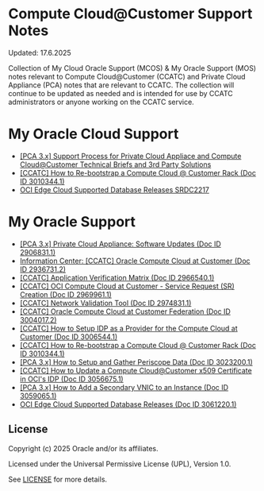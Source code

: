 # Compute Cloud@Customer Support Notes 

Updated: 17.6.2025

Collection of My Cloud Oracle Support (MCOS) & My Oracle Support (MOS) notes relevant to Compute Cloud@Customer (CCATC) and Private Cloud Appliance (PCA) notes that are relevant to CCATC. The collection will continue to be updated as needed and is intended for use by CCATC administrators or anyone working on the CCATC service.

# My Oracle Cloud Support

- [[PCA 3.x] Support Process for Private Cloud Appliace and Compute Cloud@Customer Technical Briefs and 3rd Party Solutions](https://support.oracle.com/ic/builder/rt/customer_portal/live/webApps/customer-portal/?kmExternalId=KB159007)
- [[CCATC] How to Re-bootstrap a Compute Cloud @ Customer Rack (Doc ID 3010344.1)](https://support.oracle.com/ic/builder/rt/customer_portal/live/webApps/customer-portal/?anchorId=&documentId=KB161124)
- [OCI Edge Cloud Supported Database Releases SRDC2217](https://support.oracle.com/ic/builder/rt/customer_portal/live/webApps/customer-portal/?anchorId=&documentId=SRDC2217&page=sptemplate&sptemplate=km-article)

# My Oracle Support

- [[PCA 3.x] Private Cloud Appliance: Software Updates (Doc ID 2906831.1)](https://support.oracle.com/epmos/faces/DocumentDisplay?id=2906831.1)
- [Information Center: [CCATC] Oracle Compute Cloud at Customer (Doc ID 2936731.2)](https://support.oracle.com/epmos/faces/DocumentDisplay?id=2966540.1)
- [[CCATC] Application Verification Matrix (Doc ID 2966540.1)](https://support.oracle.com/epmos/faces/DocumentDisplay?id=2966540.1)
- [[CCATC] OCI Compute Cloud at Customer - Service Request (SR) Creation (Doc ID 2969961.1)](https://support.oracle.com/epmos/faces/DocumentDisplay?id=2969961.1)
- [[CCATC] Network Validation Tool (Doc ID 2974831.1)](https://support.oracle.com/epmos/faces/DocumentDisplay?id=2974831.1)
- [[CCATC] Oracle Compute Cloud at Customer Federation (Doc ID 3004017.2)](https://support.oracle.com/epmos/faces/DocumentDisplay?id=3004017.2)
- [[CCATC] How to Setup IDP as a Provider for the Compute Cloud at Customer (Doc ID 3006544.1)](https://support.oracle.com/epmos/faces/DocumentDisplay?id=3006544.1)
- [[CCATC] How to Re-bootstrap a Compute Cloud @ Customer Rack (Doc ID 3010344.1)](https://support.oracle.com/epmos/faces/DocumentDisplay?id=3010344.1)
- [[PCA 3.x] How to Setup and Gather Periscope Data (Doc ID 3023200.1)](https://support.oracle.com/epmos/faces/DocumentDisplay?id=3023200.1)
- [[CCATC] How to Update a Compute Cloud@Customer x509 Certificate in OCI's IDP (Doc ID 3056675.1)](https://support.oracle.com/epmos/faces/DocumentDisplay?id=3056675.1)
- [[PCA 3.x] How to Add a Secondary VNIC to an Instance (Doc ID 3059065.1)](https://support.oracle.com/epmos/faces/DocumentDisplay?id=3059065.1)
- [OCI Edge Cloud Supported Database Releases (Doc ID 3061220.1)](https://support.oracle.com/epmos/faces/DocumentDisplay?id=3061220.1)


## License

Copyright (c) 2025 Oracle and/or its affiliates.

Licensed under the Universal Permissive License (UPL), Version 1.0.

See [LICENSE](https://github.com/oracle-devrel/technology-engineering/blob/main/LICENSE) for more details.